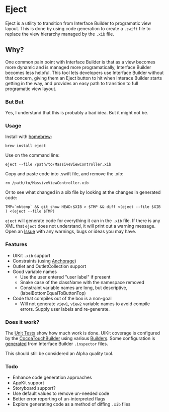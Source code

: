 # Eject

Eject is a utility to transition from Interface Builder to programatic view layout. This is done by using code generation to create a `.swift` file to replace the view hierarchy managed by the `.xib` file.

## Why?
One common pain point with Interface Builder is that as a view becomes more dynamic and is managed more programatically, Interface Builder becomes less helpful. This tool lets developers use Interface Builder without that concern, giving them an Eject button to hit when Interace Builder starts getting in the way, and provides an easy path to transition to full programatic view layout.

### But But
Yes, I understand that this is probably a bad idea. But it might not be.

### Usage

Install with [homebrew](http://brew.sh):

```shell
brew install eject
```

Use on the command line:

```shell
eject --file /path/to/MassiveViewController.xib
```

Copy and paste code into .swift file, and remove the .xib:

```shell
rm /path/to/MassiveViewController.xib
```

Or to see what changed in a xib file by looking at the changes in generated code:

```shell
TMP=`mktemp` && git show HEAD:$XIB > $TMP && diff <(eject --file $XIB ) <(eject --file $TMP)
```

`eject` will generate code for everything it can in the `.xib` file. If there is any XML that `eject` does not understand, it will print out a warning message. Open an [Issue](https://github.com/Raizlabs/Eject/issues) with any warnings, bugs or ideas you may have.


### Features

 - UIKit `.xib` support
 - Constraints (using [Anchorage](https://github.com/Raizlabs/Anchorage/))
 - Outlet and OutletCollection support
 - Good variable names
   - Use the user entered "user label" if present
   - Snake case of the className with the namespace removed
   - Constraint variable names are long, but descriptive, (labelBottomEqualToButtonTop)
 - Code that compiles out of the box is a non-goal
   - Will not generate `view1`, `view2` variable names to avoid compile errors. Supply user labels and re-generate.

### Does it work?
The [Unit Tests](EjectKitTests/EjectKitTests.swift#L136###testCollectionView) show how much work is done. UIKit coverage is configured by the [CocoaTouchBuilder](EjectKit/Builder/CocoaTouchBuilder.swift) using various [Builders](EjectKit/Builder). Some configuration is [generated](EjectKitTests/InspectorPropertyConfigurationTests.swift#34) from Interface Builder `.inspector` files.

This should still be considered an Alpha quality tool.


### Todo

- Enhance code generation approaches
- AppKit support
- Storyboard support?
- Use default values to remove un-needed code
- Better error reporting of un-interpreted flags
- Explore generating code as a method of diffing `.xib` files
